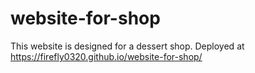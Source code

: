 # website-for-shop
This website is designed for a dessert shop.
Deployed at https://firefly0320.github.io/website-for-shop/

